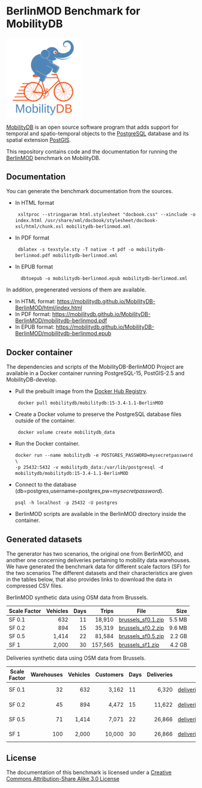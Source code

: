 BerlinMOD Benchmark for MobilityDB
==================================

<img src="docs/images/mobilitydb-logo.svg" width="200" alt="MobilityDB Logo" />

[MobilityDB](https://github.com/ULB-CoDE-WIT/MobilityDB) is an open source software program that adds support for temporal and spatio-temporal objects to the [PostgreSQL](https://www.postgresql.org/) database and its spatial extension [PostGIS](http://postgis.net/).

This repository contains code and the documentation for running the [BerlinMOD](http://dna.fernuni-hagen.de/secondo/BerlinMOD/BerlinMOD.html) benchmark on MobilityDB.

Documentation
-------------

You can generate the benchmark documentation from the sources.
*  In HTML format

        xsltproc --stringparam html.stylesheet "docbook.css" --xinclude -o index.html /usr/share/xml/docbook/stylesheet/docbook-xsl/html/chunk.xsl mobilitydb-berlinmod.xml
*  In PDF format

        dblatex -s texstyle.sty -T native -t pdf -o mobilitydb-berlinmod.pdf mobilitydb-berlinmod.xml
* In EPUB format

        dbtoepub -o mobilitydb-berlinmod.epub mobilitydb-berlinmod.xml

In addition, pregenerated versions of them are available.

*  In HTML format: https://mobilitydb.github.io/MobilityDB-BerlinMOD/html/index.html
*  In PDF format: https://mobilitydb.github.io/MobilityDB-BerlinMOD/mobilitydb-berlinmod.pdf
* In EPUB format: https://mobilitydb.github.io/MobilityDB-BerlinMOD/mobilitydb-berlinmod.epub

Docker container
-----------------

The dependencies and scripts of the MobilityDB-BerlinMOD Project are available in a Docker container running PostgreSQL-15, PostGIS-2.5 and MobilityDB-develop.

*  Pull the prebuilt image from the [Docker Hub Registry](https://hub.docker.com/r/mobilitydb/mobilitydb).

        docker pull mobilitydb/mobilitydb:15-3.4-1.1-BerlinMOD

*  Create a Docker volume to preserve the PostgreSQL database files outside of the container.

        docker volume create mobilitydb_data
        
 *  Run the Docker container.

        docker run --name mobilitydb -e POSTGRES_PASSWORD=mysecretpassword \
        -p 25432:5432 -v mobilitydb_data:/var/lib/postgresql -d mobilitydb/mobilitydb:15-3.4-1.1-BerlinMOD 
        
 *  Connect to the database  (db=postgres,username=postgres,pw=_mysecretpassword_).

        psql -h localhost -p 25432 -U postgres 

 *  BerlinMOD scripts are available in the BerlinMOD directory inside the container.
      
Generated datasets
---------------------

The generator has two scenarios, the original one from BerlinMOD, and another one concerning deliveries pertaining to mobility data warehouses. We have generated the benchmark data for different scale factors (SF) for the two scenarios The different datasets and their characteristics are given in the tables below, that also provides links to download the data in compressed CSV files.

BerlinMOD synthetic data using OSM data from Brussels.

| Scale Factor | Vehicles | Days | Trips | File | Size |
|--------------|---------:|-----:|------:|-----|-----:|
| SF 0.1 |   632 | 11 |  18,910 | [brussels_sf0.1.zip](https://docs.mobilitydb.com/pub/brussels_sf0.1.zip) | 5.5 MB |
| SF 0.2 |   894 | 15 |  35,319 | [brussels_sf0.2.zip](https://docs.mobilitydb.com/pub/brussels_sf0.2.zip) | 9.6 MB |
| SF 0.5 | 1,414 | 22 |  81,584 | [brussels_sf0.5.zip](https://docs.mobilitydb.com/pub/brussels_sf0.5.zip) | 2.2 GB |
| SF 1   | 2,000 | 30 | 157,565 | [brussels_sf1.zip](https://docs.mobilitydb.com/pub/brussels_sf1.zip) | 4.2 GB |


Deliveries synthetic data using OSM data from Brussels.


| Scale Factor | Warehouses | Vehicles | Customers | Days | Deliveries | File | Size |
|--------------|-----------:|---------:|----------:|------|-----------:|-----|-----:|
| SF 0.1       |  32 |   632 |  3,162 | 11 |  6,320 | [deliveries_sf0.1.zip](https://docs.mobilitydb.com/pub/deliveries_sf0.1.zip) | 1.4 GB |
| SF 0.2       |  45 |   894 |  4,472 | 15 | 11,622 | [deliveries_sf0.2.zip](https://docs.mobilitydb.com/pub/deliveries_sf0.2.zip) | 2.6 GB |
| SF 0.5       |  71 | 1,414 |  7,071 | 22 | 26,866 | [deliveries_sf0.5.zip](https://docs.mobilitydb.com/pub/deliveries_sf0.5.zip) | 6.1 GB |
| SF 1         | 100 | 2,000 | 10,000 | 30 | 26,866 | [deliveries_sf1.zip](https://docs.mobilitydb.com/pub/deliveries_sf1.zip) | 11.8 GB |
  

License
-------

The documentation of this benchmark is licensed under a [Creative Commons Attribution-Share Alike 3.0 License](https://creativecommons.org/licenses/by-sa/3.0/)
